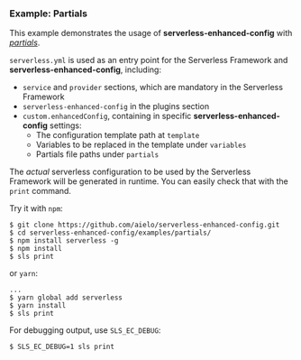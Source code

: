 ### Example: Partials

This example demonstrates the usage of **serverless-enhanced-config** with [*partials*](https://github.com/janl/mustache.js#partials).

`serverless.yml` is used as an entry point for the Serverless Framework and **serverless-enhanced-config**, including:
- `service` and `provider` sections, which are mandatory in the Serverless Framework
- `serverless-enhanced-config` in the plugins section
- `custom.enhancedConfig`, containing in specific **serverless-enhanced-config** settings:
  - The configuration template path at `template`
  - Variables to be replaced in the template under `variables`
  - Partials file paths under `partials`

The *actual* serverless configuration to be used by the Serverless Framework will be generated in runtime. You can easily check that with the `print` command.

Try it with `npm`:
```
$ git clone https://github.com/aielo/serverless-enhanced-config.git
$ cd serverless-enhanced-config/examples/partials/
$ npm install serverless -g
$ npm install
$ sls print
```
or `yarn`:
```
...
$ yarn global add serverless
$ yarn install
$ sls print
```

For debugging output, use `SLS_EC_DEBUG`:
```
$ SLS_EC_DEBUG=1 sls print
```
